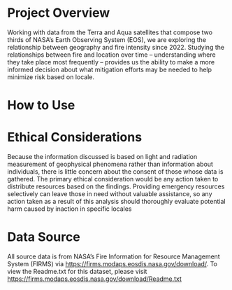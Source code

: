 # Project Overview
Working with data from the Terra and Aqua satellites that compose two thirds of NASA’s Earth Observing System (EOS), we are exploring the relationship between geography and fire intensity since 2022.  Studying the relationships between fire and location over time – understanding where they take place most frequently – provides us the ability to make a more informed decision about what mitigation efforts may be needed to help minimize risk based on locale.
# How to Use
# Ethical Considerations 
Because the information discussed is based on light and radiation measurement of geophysical phenomena rather than information about individuals, there is little concern about the consent of those whose data is gathered. The primary ethical consideration would be any action taken to distribute resources based on the findings. Providing emergency resources selectively can leave those in need without valuable assistance, so any action taken as a result of this analysis should thoroughly evaluate potential harm caused by inaction in specific locales
# Data Source
All source data is from NASA’s Fire Information for Resource Management System (FIRMS) via https://firms.modaps.eosdis.nasa.gov/download/. To view the Readme.txt for this dataset, please visit https://firms.modaps.eosdis.nasa.gov/download/Readme.txt 
